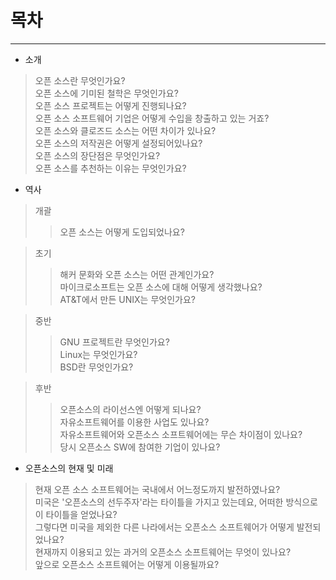 # 목차
-----

- 소개  

> 오픈 소스란 무엇인가요?   
> 오픈 소스에 기미된 철학은 무엇인가요?  
> 오픈 소스 프로젝트는 어떻게 진행되나요?  
> 오픈 소스 소프트웨어 기업은 어떻게 수입을 창출하고 있는 거죠?  
> 오픈 소스와 클로즈드 소스는 어떤 차이가 있나요?  
> 오픈 소스의 저작권은 어떻게 설정되어있나요?  
> 오픈 소스의 장단점은 무엇인가요?  
> 오픈 소스를 추천하는 이유는 무엇인가요?  
 

- 역사  

> 개괄  
>> 오픈 소스는 어떻게 도입되었나요?  

> 초기  
>> 해커 문화와 오픈 소스는 어떤 관계인가요?   
>> 마이크로소프트는 오픈 소스에 대해 어떻게 생각했나요?  
>> AT&T에서 만든 UNIX는 무엇인가요?  

> 중반  
>> GNU 프로젝트란 무엇인가요?  
>> Linux는 무엇인가요?  
>> BSD란 무엇인가요?  

> 후반  
>> 오픈소스의 라이선스엔 어떻게 되나요?  
>> 자유소프트웨어를 이용한 사업도 있나요?  
>> 자유소프트웨어와 오픈소스 소프트웨어에는 무슨 차이점이 있나요?  
>> 당시 오픈소스 SW에 참여한 기업이 있나요?  

- 오픈소스의 현재 및 미래
> 현재 오픈 소스 소프트웨어는 국내에서 어느정도까지 발전하였나요?  
> 미국은 '오픈소스의 선두주자'라는 타이틀을 가지고 있는데요, 어떠한 방식으로 이 타이틀을 얻었나요?  
> 그렇다면 미국을 제외한 다른 나라에서는 오픈소스 소프트웨어가 어떻게 발전되었나요?  
> 현재까지 이용되고 있는 과거의 오픈소스 소프트웨어는 무엇이 있나요?  
> 앞으로 오픈소스 소프트웨어는 어떻게 이용될까요?  
